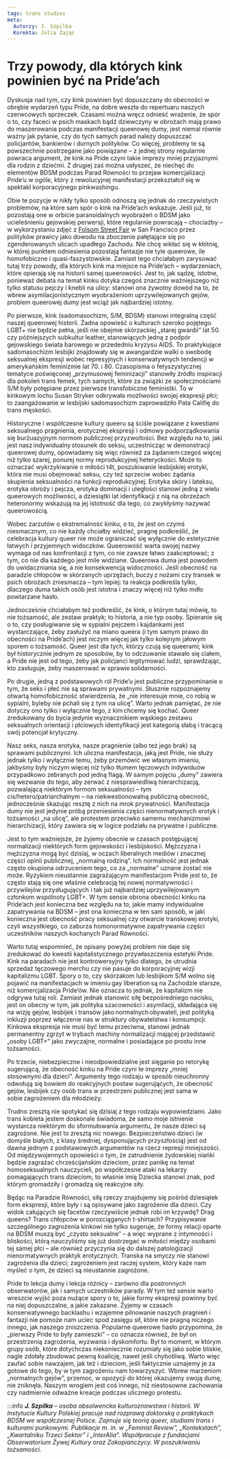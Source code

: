 ```yaml
---
tags: trans studies
meta: 
  Autorzy: J. Szpilka
  Korekta: Julia Zając
---
```


# Trzy powody, dla których kink powinien być na Pride’ach 

Dyskusja nad tym, czy kink powinien być dopuszczany do obecności w obrębie wydarzeń typu Pride, na dobre weszła do repertuaru naszych czerwcowych sprzeczek. Czasami można wręcz odnieść wrażenie, że spór o to, czy faceci w psich maskach bądź dziewczyny w obrożach mają prawo do maszerowania podczas manifestacji queerowej dumy, jest niemal równie ważny jak pytanie, czy do tych samych parad należy dopuszczać policjantów, bankierów i durnych polityków. Co więcej, problemy te są powszechnie postrzegane jako powiązane – z jednej strony regularnie powraca argument, że kink na Pride czyni takie imprezy mniej przyjaznymi dla rodzin z dziećmi. Z drugiej zaś można usłyszeć, że niechęć do elementów BDSM podczas Parad Równości to przejaw komercjalizacji Pride’u w ogóle, który z rewolucyjnej manifestacji przekształcił się w spektakl korporacyjnego pinkwashingu. 

Obie te pozycje w nikły tylko sposób odnoszą się jednak do rzeczywistych problemów, na które sam spór o kink na Pride’ach wskazuje. Jeśli już, to pozostają one w orbicie paranoidalnych wyobrażeń o BDSM jako ucieleśnieniu gejowskiej perwersji, które regularnie powracają – chociażby – w wykorzystaniu zdjęć z [Folsom Street Fair](https://www.folsomstreet.org/) w San Francisco przez polityków prawicy jako dowodu na zboczenie pałętające się po zgenderowanych ulicach upadłego Zachodu. Nie chcę wikłać się w kłótnię, w której punktem odniesienia pozostają fantazje nie tyle queerowe, ile homofobiczne i quasi-faszystowskie. Zamiast tego chciałabym zarysować tutaj trzy powody, dla których kink ma miejsce na Pride’ach – wydarzeniach, które opierają się na historii samej queerowości. Jest to, jak sądzę, istotne, ponieważ debata na temat kinku dotyka czegoś znacznie ważniejszego niż tylko statusu pejczy i knebli na ulicy: stanowi ona żywotny dowód na to, że wbrew asymilacjonistycznym wyobrażeniom uprzywilejowanych gejów, problem queerowej dumy jest wciąż jak najbardziej istotny.  

Po pierwsze, kink (sadomasochizm, S/M, BDSM) stanowi integralną część naszej queerowej historii. Żadna opowieść o kulturach szeroko pojętego LGBT+ nie będzie pełna, jeśli nie obejmie skórzackiej „starej gwardii” lat 50. czy późniejszych subkultur leather, stanowiących jedną z podpór gejowskiego świata barowego w przededniu kryzysu AIDS. To praktykujące sadomasochizm lesbijki znajdowały się w awangardzie walki o swobodę seksualnej ekspresji wobec represyjnych i konserwatywnych tendencji w amerykańskim feminizmie lat 70. i 80. Czasopisma o fetyszystycznej tematyce poświęconej „przymusowej feminizacji” stanowiły źródło inspiracji dla pokoleń trans femek, tych samych, które za związki ze społecznościami S/M były potępiane przez pierwsze transfobiczne feministki. To w kinkowym lochu Susan Stryker odkrywała możliwości swojej ekspresji płci; to zaangażowanie w lesbijski sadomasochizm zaprowadziło Pata Califię do trans męskości. 

Historyczne i współczesne kultury queeru są ściśle powiązane z kwestiami seksualnego pragnienia, erotycznej ekspresji i odmowy podporządkowania się burżuazyjnym normom publicznej przyzwoitości. Bez względu na to, jaki jest nasz indywidualny stosunek do seksu, uczestnicząc w demonstracji queerowej dumy, opowiadamy się więc również za żądaniem czegoś więcej niż tylko szarej, ponurej normy reprodukcyjnej heteryckości. Może to oznaczać wykrzykiwanie o miłości t4t, poszukiwanie lesbijskiej erotyki, która nie musi obejmować seksu, czy też sprzeciw wobec żądania skupienia seksualności na funkcji reprodukcyjnej. Erotyka skóry i lateksu, erotyka obroży i pejcza, erotyka dominacji i uległości stanowi jedną z wielu queerowych możliwości, a dziesiątki lat identyfikacji z nią na obrzeżach heteronormy wskazują na jej istotność dla tego, co zwykłyśmy nazywać queerowością. 

Wobec zarzutów o ekstremalność kinku, o to, że jest on czymś niesmacznym, co nie każdy chciałby widzieć, pragnę podkreślić, że celebracja kultury queer nie może ograniczać się wyłącznie do estetycznie łatwych i przyjemnych widoczków. Queerowość warta swojej nazwy wymaga od nas konfrontacji z tym, co nie zawsze łatwo zaakceptować; z tym, co nie dla każdego jest mile widziane. Queerowa duma jest powodem do uwidaczniania się, a nie konsekwencją widoczności. Jeśli obecność na paradzie chłopców w skórzanych uprzężach, buczy z nożami czy transek w psich obrożach zniesmacza – tym lepiej: ta reakcja podkreśla tylko, dlaczego duma takich osób jest istotna i znaczy więcej niż tylko mdło powtarzane hasło. 

Jednocześnie chciałabym też podkreślić, że kink, o którym tutaj mówię, to nie tożsamość, ale zestaw praktyk; to historia, a nie typ osoby. Spieranie się o to, czy posługiwanie się w sypialni pejczem i kajdankami jest wystarczające, żeby zasłużyć na miano queera (i tym samym prawo do obecności na Pride’ach) jest niczym więcej jak tylko kolejnym jałowym sporem o tożsamość. Queer jest dla tych, którzy czują się queerami; kink był historycznie jednym ze sposobów, by to odczuwanie stawało się ciałem, a Pride nie jest od tego, żeby jak policjanci legitymować ludzi, sprawdzając, kto zasługuje, żeby maszerować w sprawie solidarności. 

Po drugie, jedną z podstawowych ról Pride’u jest publiczne przypominanie o tym, że seks i płeć nie są sprawami prywatnymi. Słusznie rozpoznajemy otwartą homofobiczność stwierdzenia, że „nie interesuje mnie, co robią w sypialni, byleby nie pchali się z tym na ulicę”. Warto jednak pamiętać, że nie dotyczy ono tylko i wyłącznie tego, z kim chcemy się kochać. Queer zredukowany do bycia jedynie wyznacznikiem wąskiego zestawu seksualnych orientacji i płciowych identyfikacji jest kategorią słabą i tracącą swój potencjał krytyczny. 

Nasz seks, nasza erotyka, nasze pragnienie (albo też jego brak) są sprawami publicznymi. Ich uliczna manifestacja, jaką jest Pride, nie służy jednak tylko i wyłącznie temu, żeby przemówić we własnym imieniu, jakbyśmy były niczym więcej niż tylko tłumem tęczowych indywiduów przypadkowo zebranych pod jedną flagą. W samym pojęciu „dumy” zawiera się wezwanie do tego, aby zerwać z niesprawiedliwą hierarchizacją, pozwalającą niektórym formom seksualności – tym cis/hetero/patriarchalnym – na niekwestionowalną publiczną obecność, jednocześnie skazując resztę z nich na mrok prywatności. Manifestacja dumy nie jest jedynie próbą przeniesienia części nienormatywnych erotyk i tożsamości „na ulicę”, ale protestem przeciwko samemu mechanizmowi hierarchizacji, który zawiera się w logice podziału na prywatne i publiczne. 

Jest to tym ważniejsze, że żyjemy obecnie w czasach postępującej normalizacji niektórych form gejowskości i lesbijskości. Mężczyzna i mężczyzna mogą być dzisiaj, w oczach liberalnych mediów i znacznej części opinii publicznej, „normalną rodziną”. Ich normalność jest jednak często okupiona odrzuceniem tego, co za „normalne” uznane zostać nie może. Ryzykiem nieustannie zagrażającym manifestacjom Pride jest to, że często stają się one właśnie celebracją tej nowej normatywności i przywilejów przysługujących i tak już najbardziej uprzywilejowanym członkom wspólnoty LGBT+. W tym sensie obrona obecności kinku na Pride’ach jest konieczna bez względu na to, jakie mamy indywidualne zapatrywania na BDSM – jest ona konieczna w ten sam sposób, w jaki konieczna jest obecność pracy seksualnej czy otwarcie transkowej erotyki, czyli wszystkiego, co zaburza homonormatywne zapatrywania części uczestników naszych kochanych Parad Równości. 

Warto tutaj wspomnieć, że opisany powyżej problem nie daje się zredukować do kwestii kapitalistycznego przywłaszczenia estetyki Pride. Kink na paradach nie jest kontrowersyjny tylko dlatego, że utrudnia sprzedaż tęczowego merchu czy nie pasuje do korporacyjnej wizji kapitalizmu LGBT. Spory o to, czy skórzakom lub lesbijkom S/M wolno się pojawić na manifestacjach w imieniu gay liberation są na Zachodzie starsze, niż komercjalizacja Pride’ów. Nie oznacza to jednak, że kapitalizm nie odgrywa tutaj roli. Zamiast jednak stanowić siłę bezpośredniego nacisku, jest on obecny w tym, jak polityka szacowności i asymilacji, składająca się na wizję gejów, lesbijek i transów jako normalnych obywateli, jest polityką inkluzji poprzez włączenie nas w struktury obywatelstwa i konsumpcji. Kinkowa ekspresja nie musi być temu przeciwna, stanowi jednak permanentny zgrzyt w trybach machiny normalizacji mającej przedstawić „osoby LGBT+” jako zwyczajne, normalne i posiadające po prostu inne tożsamości. 

Po trzecie, niebezpieczne i nieodpowiedzialne jest sięganie po retorykę sugerującą, że obecność kinku na Pride czyni te imprezy „mniej stosownymi dla dzieci”. Argumenty tego rodzaju w sposób nieuchronny odwołują się bowiem do reakcyjnych postaw sugerujących, że obecność gejów, lesbijek czy osób trans w przestrzeni publicznej jest sama w sobie zagrożeniem dla młodzieży. 

Trudno zresztą nie spotykać się dzisiaj z tego rodzaju wypowiedziami. Jako trans kobieta jestem doskonale świadoma, że samo moje istnienie wystarcza niektórym do sformułowania argumentu, że nasze dzieci są zagrożone. Nie jest to zresztą nic nowego. Bezpieczeństwo dzieci (w domyśle białych, z klasy średniej, dysponujących przyszłością) jest od dawna jednym z podstawowych argumentów na rzecz represji mniejszości. Od międzywojennych opowieści o tym, że zatrudnienie żydowskiej niańki będzie zagrażać chrześcijańskim dzieciom, przez panikę na temat homoseksualnych nauczycieli, po współczesne ataki na lekarzy pomagających trans dzieciom, to właśnie imię Dziecka stanowi znak, pod którym gromadziły i gromadzą się reakcyjne siły. 

Będąc na Paradzie Równości, siłą rzeczy znajdujemy się pośród dziesiątek form ekspresji, które były i są opisywane jako zagrożenie dla dzieci. Czy widok całujących się facetów rzeczywiście jednak robi im krzywdę? Drag queens? Trans chłopców w porozciąganych t-shirtach? Przypisywanie szczególnego zagrożenia kinkowi nie tylko sugeruje, że formy relacji oparte na BDSM muszą być „czysto seksualne” – a więc wyprane z intymności i bliskości, którą nauczyliśmy się już dostrzegać w miłości między osobami tej samej płci – ale również przyczynia się do dalszej patologizacji nienormatywnych praktyk erotycznych. Transka na smyczy nie stanowi zagrożenia dla dzieci; zagrożeniem jest raczej system, który każe nam myśleć o tym, że dzieci są nieustannie zagrożone. 

Pride to lekcja dumy i lekcja różnicy – zarówno dla postronnych obserwatorów, jak i samych uczestników parady. W tym też sensie warto wreszcie wyjść poza nużące spory o to, jakie formy ekspresji powinny być na niej dopuszczalne, a jakie zakazane. Żyjemy w czasach konserwatywnego backlashu i wzajemne pilnowanie naszych pragnień i fantazji nie pomoże nam uciec spod zasięgu sił, które nie pragną niczego innego, jak naszego zniszczenia. Popularne queerowe hasło przypomina, że „pierwszy Pride to były zamieszki” – co oznacza również, że był on przestrzenią zagrożenia, wyzwania i dyskomfortu. Był to moment, w którym grupy osób, które dotychczas niekoniecznie rozumiały się jako sobie bliskie, nagle zdołały zbudować pewną koalicję, nawet jeśli chybotliwą. Warto więc zaufać sobie nawzajem, jak też i dzieciom, jeśli faktycznie uznajemy je za gotowe do tego, by w tym zagrożeniu nam towarzyszyć. Wbrew marzeniom „normalnych gejów”, przemoc, w opozycji do której okazujemy swoją dumę, nie zniknęła. Naszym wrogiem jest coś innego, niż niestosowne zachowania czy nadmiernie odważne kreacje podczas ulicznego protestu. 

:::info
***J. Szpilka** – osoba absolwencka kulturoznawstwa i historii. W Instytucie Kultury Polskiej pracuje nad rozprawą doktorską o praktykach BDSM we współczesnej Polsce. Zajmuje się teorią queer, studiami trans i kulturami punkowymi. Publikacje m. in. w „Feminist Review”, „Kontekstach”, „Kwartalniku Trzeci Sektor” i „InterAlia”. Współpracuje z fundacjami Obserwatorium Żywej Kultury oraz Zakopiańczycy. W poszukiwaniu tożsamości.*